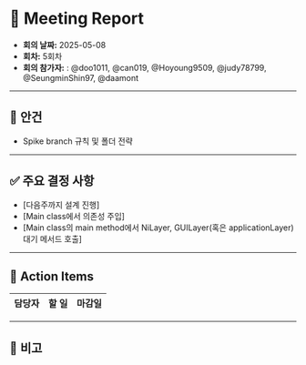 # 📝 Meeting Report

- **회의 날짜:** 2025-05-08
- **회차:** 5회차
- **회의 참가자:** : @doo1011, @can019, @Hoyoung9509, @judy78799, @SeungminShin97, @daamont

---

## 📌 안건
- Spike branch 규칙 및 폴더 전략
---

## ✅ 주요 결정 사항
- [다음주까지 설계 진행]
- [Main class에서 의존성 주입]
- [Main class의 main method에서 NiLayer, GUILayer(혹은 applicationLayer) 대기 메서드 호출]
---

## 🔄 Action Items
| 담당자 | 할 일 | 마감일 |
|--------|--------|--------|

---

## 💬 비고